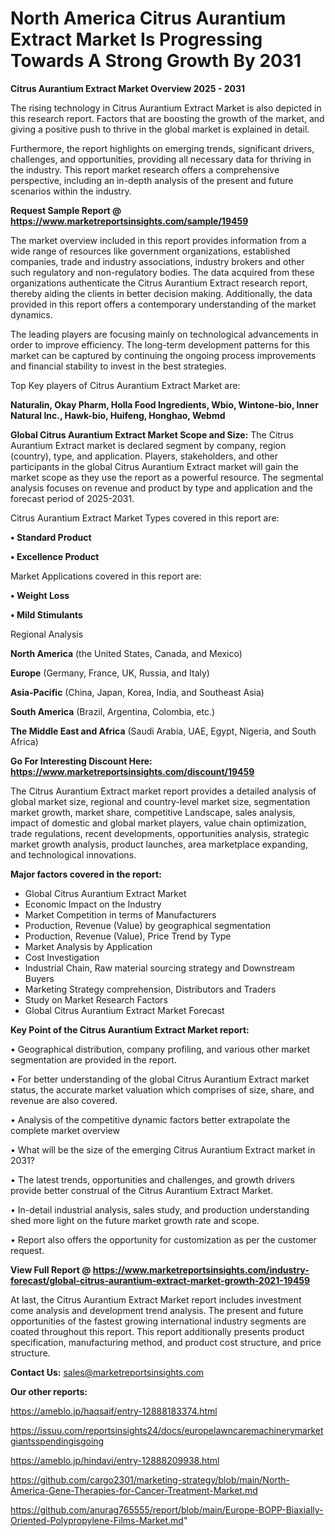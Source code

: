 # North America Citrus Aurantium Extract Market Is Progressing Towards A Strong Growth By 2031

<Strong> Citrus Aurantium Extract Market Overview 2025 - 2031</strong>

The rising technology in Citrus Aurantium Extract Market is also depicted in this research report. Factors that are boosting the growth of the market, and giving a positive push to thrive in the global market is explained in detail.

Furthermore, the report highlights on emerging trends, significant drivers, challenges, and opportunities, providing all necessary data for thriving in the industry. This report market research offers a comprehensive perspective, including an in-depth analysis of the present and future scenarios within the industry.

<strong>Request Sample Report @ <a href=https://www.marketreportsinsights.com/sample/19459>https://www.marketreportsinsights.com/sample/19459</a></strong>

The market overview included in this report provides information from a wide range of resources like government organizations, established companies, trade and industry associations, industry brokers and other such regulatory and non-regulatory bodies. The data acquired from these organizations authenticate the Citrus Aurantium Extract research report, thereby aiding the clients in better decision making. Additionally, the data provided in this report offers a contemporary understanding of the market dynamics.

The leading players are focusing mainly on technological advancements in order to improve efficiency. The long-term development patterns for this market can be captured by continuing the ongoing process improvements and financial stability to invest in the best strategies.

Top Key players of Citrus Aurantium Extract Market are:

<strong>Naturalin, Okay Pharm, Holla Food Ingredients, Wbio, Wintone-bio, Inner Natural Inc., Hawk-bio, Huifeng, Honghao, Webmd</strong>

<strong><b>Global Citrus Aurantium Extract Market Scope and Size:</b></strong>
The Citrus Aurantium Extract market is declared segment by company, region (country), type, and application. Players, stakeholders, and other participants in the global Citrus Aurantium Extract market will gain the market scope as they use the report as a powerful resource. The segmental analysis focuses on revenue and product by type and application and the forecast period of 2025-2031.

Citrus Aurantium Extract Market Types covered in this report are:

<strong>• Standard Product

• Excellence Product</strong>

Market Applications covered in this report are:

<strong>• Weight Loss

• Mild Stimulants</strong> 

Regional Analysis

<strong>North America</strong> (the United States, Canada, and Mexico)

<strong>Europe</strong> (Germany, France, UK, Russia, and Italy)

<strong>Asia-Pacific</strong> (China, Japan, Korea, India, and Southeast Asia)

<strong>South America</strong> (Brazil, Argentina, Colombia, etc.)

<strong>The Middle East and Africa</strong> (Saudi Arabia, UAE, Egypt, Nigeria, and South Africa)

<strong>Go For Interesting Discount Here: <a href=https://www.marketreportsinsights.com/discount/19459>https://www.marketreportsinsights.com/discount/19459</a></strong>

The Citrus Aurantium Extract market report provides a detailed analysis of global market size, regional and country-level market size, segmentation market growth, market share, competitive Landscape, sales analysis, impact of domestic and global market players, value chain optimization, trade regulations, recent developments, opportunities analysis, strategic market growth analysis, product launches, area marketplace expanding, and technological innovations.

<strong><b>Major factors covered in the report:</b></strong>
<ul>
  <li>Global Citrus Aurantium Extract Market </li>
  <li>Economic Impact on the Industry</li>
  <li>Market Competition in terms of Manufacturers</li>
  <li>Production, Revenue (Value) by geographical segmentation</li>
  <li>Production, Revenue (Value), Price Trend by Type</li>
  <li>Market Analysis by Application</li>
  <li>Cost Investigation</li>
  <li>Industrial Chain, Raw material sourcing strategy and Downstream Buyers</li>
  <li>Marketing Strategy comprehension, Distributors and Traders</li>
  <li>Study on Market Research Factors</li>
  <li>Global Citrus Aurantium Extract Market Forecast</li>
</ul>

<strong><b>Key Point of the Citrus Aurantium Extract Market report:</b></strong>

• Geographical distribution, company profiling, and various other market segmentation are provided in the report.

• For better understanding of the global Citrus Aurantium Extract market status, the accurate market valuation which comprises of size, share, and revenue are also covered.

• Analysis of the competitive dynamic factors better extrapolate the complete market overview

• What will be the size of the emerging Citrus Aurantium Extract market in 2031?

• The latest trends, opportunities and challenges, and growth drivers provide better construal of the Citrus Aurantium Extract Market.

• In-detail industrial analysis, sales study, and production understanding shed more light on the future market growth rate and scope.

• Report also offers the opportunity for customization as per the customer request.

<strong><b>View Full Report @ <a href=https://www.marketreportsinsights.com/industry-forecast/global-citrus-aurantium-extract-market-growth-2021-19459>https://www.marketreportsinsights.com/industry-forecast/global-citrus-aurantium-extract-market-growth-2021-19459</a></b></strong>


At last, the Citrus Aurantium Extract Market report includes investment come analysis and development trend analysis. The present and future opportunities of the fastest growing international industry segments are coated throughout this report. This report additionally presents product specification, manufacturing method, and product cost structure, and price structure.

<strong>Contact Us:</strong>
sales@marketreportsinsights.com

<strong>Our other reports:</strong>

<a href=https://ameblo.jp/haqsaif/entry-12888183374.html>https://ameblo.jp/haqsaif/entry-12888183374.html</a>

<a href=https://issuu.com/reportsinsights24/docs/europelawncaremachinerymarketgiantsspendingisgoing>https://issuu.com/reportsinsights24/docs/europelawncaremachinerymarketgiantsspendingisgoing</a>

<a href=https://ameblo.jp/hindavi/entry-12888209938.html>https://ameblo.jp/hindavi/entry-12888209938.html</a>

<a href=https://github.com/cargo2301/marketing-strategy/blob/main/North-America-Gene-Therapies-for-Cancer-Treatment-Market.md>https://github.com/cargo2301/marketing-strategy/blob/main/North-America-Gene-Therapies-for-Cancer-Treatment-Market.md</a>

<a href=https://github.com/anurag765555/report/blob/main/Europe-BOPP-Biaxially-Oriented-Polypropylene-Films-Market.md>https://github.com/anurag765555/report/blob/main/Europe-BOPP-Biaxially-Oriented-Polypropylene-Films-Market.md</a>"
